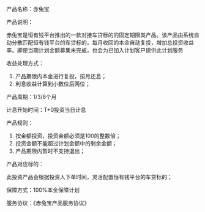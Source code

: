 产品名称：赤兔宝
产品说明：
赤兔宝是恒有钱平台推出的一款对接车贷标的的固定期限类产品。该产品由系统自动分散匹配恒有钱平台的车贷标的，每月收回的本金自动复投，增加总投资收益率。即使当期计划金额募集未完成，也会为已加入计划客户提供此计划服务
收益处理方式：
1.	产品期限内本金进行复投，按月还息；2.	利息收益计算到小数位后两位；
产品周期：1/3/6个月 
计息开始时间：T+0投资当日计息
产品规则：
1. 按金额投资，投资金额必须是100的整数倍；2. 投资金额不能超过计划金额中的剩余金额；3. 产品期限内暂时不支持退出；
产品对应标的：
此投资产品会根据投资人下单时间，灵活配置恒有钱平台的车贷标的； 
保障方式：100%本金保障计划 
服务协议：《赤兔宝产品服务协议》
